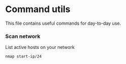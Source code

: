 # Command utils
This file contains useful commands for day-to-day use.

### Scan network
List active hosts on your network
```
nmap start-ip/24
```